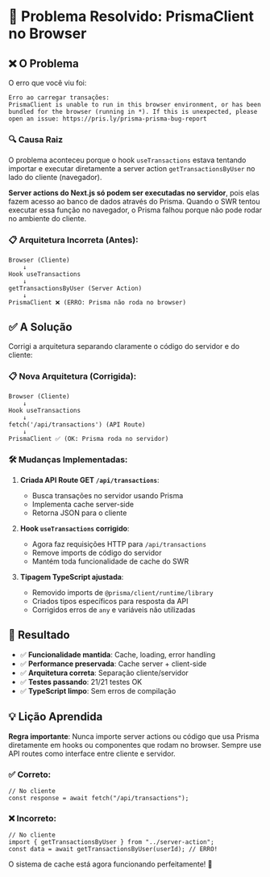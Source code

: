 # 🚨 Problema Resolvido: PrismaClient no Browser

## ❌ O Problema

O erro que você viu foi:

```
Erro ao carregar transações:
PrismaClient is unable to run in this browser environment, or has been bundled for the browser (running in *). If this is unexpected, please open an issue: https://pris.ly/prisma-prisma-bug-report
```

### 🔍 Causa Raiz

O problema aconteceu porque o hook `useTransactions` estava tentando importar e executar diretamente a server action `getTransactionsByUser` no lado do cliente (navegador).

**Server actions do Next.js só podem ser executadas no servidor**, pois elas fazem acesso ao banco de dados através do Prisma. Quando o SWR tentou executar essa função no navegador, o Prisma falhou porque não pode rodar no ambiente do cliente.

### 📋 Arquitetura Incorreta (Antes):

```
Browser (Cliente)
    ↓
Hook useTransactions
    ↓
getTransactionsByUser (Server Action)
    ↓
PrismaClient ❌ (ERRO: Prisma não roda no browser)
```

## ✅ A Solução

Corrigi a arquitetura separando claramente o código do servidor e do cliente:

### 📋 Nova Arquitetura (Corrigida):

```
Browser (Cliente)
    ↓
Hook useTransactions
    ↓
fetch('/api/transactions') (API Route)
    ↓
PrismaClient ✅ (OK: Prisma roda no servidor)
```

### 🛠️ Mudanças Implementadas:

1. **Criada API Route GET `/api/transactions`**:

   - Busca transações no servidor usando Prisma
   - Implementa cache server-side
   - Retorna JSON para o cliente

2. **Hook `useTransactions` corrigido**:

   - Agora faz requisições HTTP para `/api/transactions`
   - Remove imports de código do servidor
   - Mantém toda funcionalidade de cache do SWR

3. **Tipagem TypeScript ajustada**:
   - Removido imports de `@prisma/client/runtime/library`
   - Criados tipos específicos para resposta da API
   - Corrigidos erros de `any` e variáveis não utilizadas

## 🎯 Resultado

- ✅ **Funcionalidade mantida**: Cache, loading, error handling
- ✅ **Performance preservada**: Cache server + client-side
- ✅ **Arquitetura correta**: Separação cliente/servidor
- ✅ **Testes passando**: 21/21 testes OK
- ✅ **TypeScript limpo**: Sem erros de compilação

## 💡 Lição Aprendida

**Regra importante**: Nunca importe server actions ou código que usa Prisma diretamente em hooks ou componentes que rodam no browser. Sempre use API routes como interface entre cliente e servidor.

### ✅ Correto:

```tsx
// No cliente
const response = await fetch("/api/transactions");
```

### ❌ Incorreto:

```tsx
// No cliente
import { getTransactionsByUser } from "../server-action";
const data = await getTransactionsByUser(userId); // ERRO!
```

O sistema de cache está agora funcionando perfeitamente! 🚀

